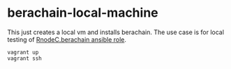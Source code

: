 # berachain-local-machine

This just creates a local vm and installs berachain.  The use case is for local testing of [RnodeC.berachain ansible role](https://github.com/RnodeC/RnodeC.berachain).

```
vagrant up
vagrant ssh
```
